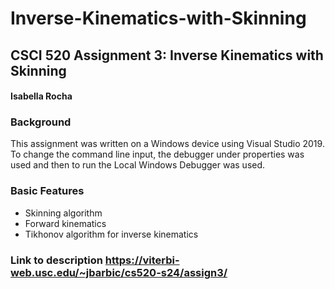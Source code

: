 # Inverse-Kinematics-with-Skinning
## **CSCI 520 Assignment 3: Inverse Kinematics with Skinning**  
#### Isabella Rocha

### **Background**
This assignment was written on a Windows device using Visual Studio 2019. To change the command line input, the debugger under properties was used and then to run the Local Windows Debugger was used.

### **Basic Features**
* Skinning algorithm
* Forward kinematics
* Tikhonov algorithm for inverse kinematics

### **Link to description** https://viterbi-web.usc.edu/~jbarbic/cs520-s24/assign3/
